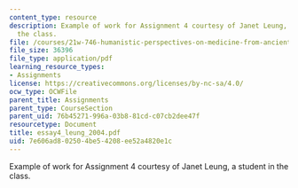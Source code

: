 ```yaml
---
content_type: resource
description: Example of work for Assignment 4 courtesy of Janet Leung, a student in
  the class.
file: /courses/21w-746-humanistic-perspectives-on-medicine-from-ancient-greece-to-modern-america-spring-2005/7e606ad802504be54208ee52a4820e1c_essay4_leung_2004.pdf
file_size: 36396
file_type: application/pdf
learning_resource_types:
- Assignments
license: https://creativecommons.org/licenses/by-nc-sa/4.0/
ocw_type: OCWFile
parent_title: Assignments
parent_type: CourseSection
parent_uid: 76b45271-996a-03b8-81cd-c07cb2dee47f
resourcetype: Document
title: essay4_leung_2004.pdf
uid: 7e606ad8-0250-4be5-4208-ee52a4820e1c
---
```

Example of work for Assignment 4 courtesy of Janet Leung, a student in the class.